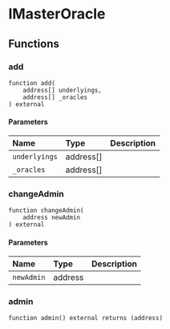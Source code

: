 # IMasterOracle

## Functions

### add

```solidity
function add(
    address[] underlyings,
    address[] _oracles
) external
```

#### Parameters

| Name | Type | Description |
| :--- | :--- | :---------- |
| `underlyings` | address[] |  |
| `_oracles` | address[] |  |

### changeAdmin

```solidity
function changeAdmin(
    address newAdmin
) external
```

#### Parameters

| Name | Type | Description |
| :--- | :--- | :---------- |
| `newAdmin` | address |  |

### admin

```solidity
function admin() external returns (address)
```

